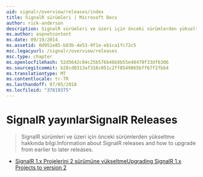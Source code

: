 ```yaml
---
uid: signalr/overview/releases/index
title: SignalR sürümleri | Microsoft Docs
author: rick-anderson
description: SignalR sürümleri ve üzeri için önceki sürümlerden yükseltme hakkında bilgi.
ms.author: aspnetcontent
ms.date: 09/19/2014
ms.assetid: 0d951e85-b83b-4e53-9f1e-eb1ca1fc72c5
msc.legacyurl: /signalr/overview/releases
msc.type: chapter
ms.openlocfilehash: 52d5642c04c25b576b46b8b55e48470f33df6306
ms.sourcegitcommit: b28cd0313af316c051c2ff8549865bff67f2fbb4
ms.translationtype: MT
ms.contentlocale: tr-TR
ms.lasthandoff: 07/05/2018
ms.locfileid: "37819375"
---
```

<a name="signalr-releases"></a><span data-ttu-id="44f67-103">SignalR yayınlar</span><span class="sxs-lookup"><span data-stu-id="44f67-103">SignalR Releases</span></span>
====================
> <span data-ttu-id="44f67-104">SignalR sürümleri ve üzeri için önceki sürümlerden yükseltme hakkında bilgi.</span><span class="sxs-lookup"><span data-stu-id="44f67-104">Information about SignalR releases and how to upgrade from earlier to later releases.</span></span>


- [<span data-ttu-id="44f67-105">SignalR 1.x Projelerini 2 sürümüne yükseltme</span><span class="sxs-lookup"><span data-stu-id="44f67-105">Upgrading SignalR 1.x Projects to version 2</span></span>](upgrading-signalr-1x-projects-to-20.md)
